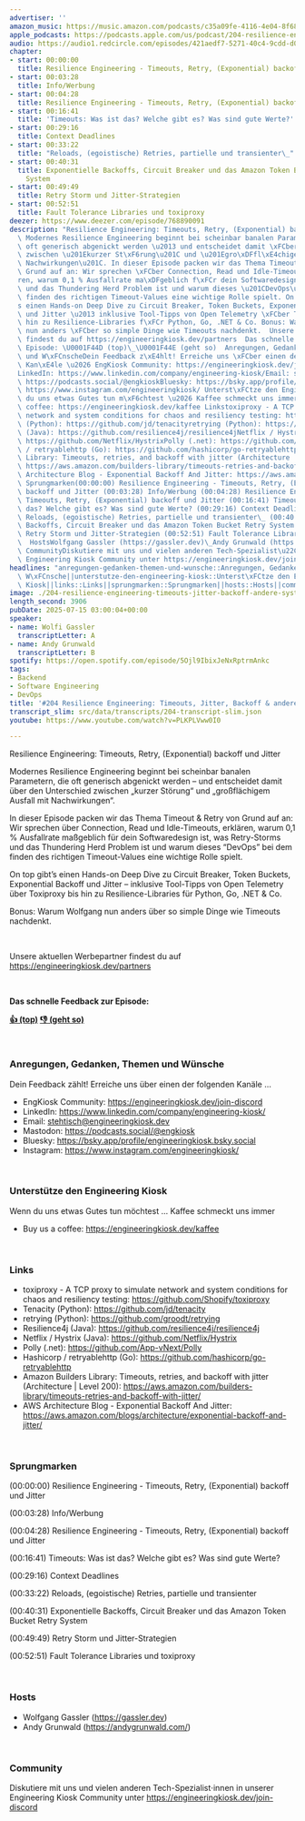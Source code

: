 ```yaml
---
advertiser: ''
amazon_music: https://music.amazon.com/podcasts/c35a09fe-4116-4e04-8f68-77d61b112e46/episodes/48a63a16-b27b-48f0-afcc-e7ee030a227e/engineering-kiosk-204-resilience-engineering-timeouts-jitter-backoff-andere-systemretter
apple_podcasts: https://podcasts.apple.com/us/podcast/204-resilience-engineering-timeouts-jitter-backoff/id1603082924?i=1000717269778&uo=4
audio: https://audio1.redcircle.com/episodes/421aedf7-5271-40c4-9cdd-d0be2f4897fa/stream.mp3
chapter:
- start: 00:00:00
  title: Resilience Engineering - Timeouts, Retry, (Exponential) backoff und Jitter
- start: 00:03:28
  title: Info/Werbung
- start: 00:04:28
  title: Resilience Engineering - Timeouts, Retry, (Exponential) backoff und Jitter
- start: 00:16:41
  title: 'Timeouts: Was ist das? Welche gibt es? Was sind gute Werte?'
- start: 00:29:16
  title: Context Deadlines
- start: 00:33:22
  title: "Reloads, (egoistische) Retries, partielle und transienter\_"
- start: 00:40:31
  title: Exponentielle Backoffs, Circuit Breaker und das Amazon Token Bucket Retry
    System
- start: 00:49:49
  title: Retry Storm und Jitter-Strategien
- start: 00:52:51
  title: Fault Tolerance Libraries und toxiproxy
deezer: https://www.deezer.com/episode/768890091
description: "Resilience Engineering: Timeouts, Retry, (Exponential) backoff und Jitter\
  \ Modernes Resilience Engineering beginnt bei scheinbar banalen Parametern, die\
  \ oft generisch abgenickt werden \u2013 und entscheidet damit \xFCber den Unterschied\
  \ zwischen \u201Ekurzer St\xF6rung\u201C und \u201Egro\xDFfl\xE4chigem Ausfall mit\
  \ Nachwirkungen\u201C. In dieser Episode packen wir das Thema Timeout & Retry von\
  \ Grund auf an: Wir sprechen \xFCber Connection, Read und Idle-Timeouts, erkl\xE4\
  ren, warum 0,1 % Ausfallrate ma\xDFgeblich f\xFCr dein Softwaredesign ist, was Retry-Storms\
  \ und das Thundering Herd Problem ist und warum dieses \u201CDevOps\u201D bei dem\
  \ finden des richtigen Timeout-Values eine wichtige Rolle spielt. On top gibt\u2019\
  s einen Hands-on Deep Dive zu Circuit Breaker, Token Buckets, Exponential Backoff\
  \ und Jitter \u2013 inklusive Tool-Tipps von Open Telemetry \xFCber Toxiproxy bis\
  \ hin zu Resilience-Libraries f\xFCr Python, Go, .NET & Co. Bonus: Warum Wolfgang\
  \ nun anders \xFCber so simple Dinge wie Timeouts nachdenkt.  Unsere aktuellen Werbepartner\
  \ findest du auf https://engineeringkiosk.dev/partners  Das schnelle Feedback zur\
  \ Episode: \U0001F44D (top)\_\U0001F44E (geht so)  Anregungen, Gedanken, Themen\
  \ und W\xFCnscheDein Feedback z\xE4hlt! Erreiche uns \xFCber einen der folgenden\
  \ Kan\xE4le \u2026 EngKiosk Community: https://engineeringkiosk.dev/join-discord\_\
  LinkedIn: https://www.linkedin.com/company/engineering-kiosk/Email: stehtisch@engineeringkiosk.devMastodon:\
  \ https://podcasts.social/@engkioskBluesky: https://bsky.app/profile/engineeringkiosk.bsky.socialInstagram:\
  \ https://www.instagram.com/engineeringkiosk/ Unterst\xFCtze den Engineering KioskWenn\
  \ du uns etwas Gutes tun m\xF6chtest \u2026 Kaffee schmeckt uns immer\_ Buy us a\
  \ coffee: https://engineeringkiosk.dev/kaffee Linkstoxiproxy - A TCP proxy to simulate\
  \ network and system conditions for chaos and resiliency testing: https://github.com/Shopify/toxiproxyTenacity\
  \ (Python): https://github.com/jd/tenacityretrying (Python): https://github.com/groodt/retryingResilience4j\
  \ (Java): https://github.com/resilience4j/resilience4jNetflix / Hystrix (Java):\
  \ https://github.com/Netflix/HystrixPolly (.net): https://github.com/App-vNext/PollyHashicorp\
  \ / retryablehttp (Go): https://github.com/hashicorp/go-retryablehttpAmazon Builders\
  \ Library: Timeouts, retries, and backoff with jitter (Architecture | Level 200):\
  \ https://aws.amazon.com/builders-library/timeouts-retries-and-backoff-with-jitter/AWS\
  \ Architecture Blog - Exponential Backoff And Jitter: https://aws.amazon.com/blogs/architecture/exponential-backoff-and-jitter/\
  \ Sprungmarken(00:00:00) Resilience Engineering - Timeouts, Retry, (Exponential)\
  \ backoff und Jitter (00:03:28) Info/Werbung (00:04:28) Resilience Engineering -\
  \ Timeouts, Retry, (Exponential) backoff und Jitter (00:16:41) Timeouts: Was ist\
  \ das? Welche gibt es? Was sind gute Werte? (00:29:16) Context Deadlines (00:33:22)\
  \ Reloads, (egoistische) Retries, partielle und transienter\_ (00:40:31) Exponentielle\
  \ Backoffs, Circuit Breaker und das Amazon Token Bucket Retry System (00:49:49)\
  \ Retry Storm und Jitter-Strategien (00:52:51) Fault Tolerance Libraries und toxiproxy\
  \  HostsWolfgang Gassler (https://gassler.dev)\_Andy Grunwald (https://andygrunwald.com/)\uFEFF\
  \ CommunityDiskutiere mit uns und vielen anderen Tech-Spezialist\u22C5innen in unserer\
  \ Engineering Kiosk Community unter https://engineeringkiosk.dev/join-discord"
headlines: "anregungen-gedanken-themen-und-wunsche::Anregungen, Gedanken, Themen und\
  \ W\xFCnsche||unterstutze-den-engineering-kiosk::Unterst\xFCtze den Engineering\
  \ Kiosk||links::Links||sprungmarken::Sprungmarken||hosts::Hosts||community::Community"
image: ./204-resilience-engineering-timeouts-jitter-backoff-andere-systemretter.jpg
length_second: 3906
pubDate: 2025-07-15 03:00:04+00:00
speaker:
- name: Wolfi Gassler
  transcriptLetter: A
- name: Andy Grunwald
  transcriptLetter: B
spotify: https://open.spotify.com/episode/5Ojl9IbixJeNxRptrmAnkc
tags:
- Backend
- Software Engineering
- DevOps
title: '#204 Resilience Engineering: Timeouts, Jitter, Backoff & andere Systemretter'
transcript_slim: src/data/transcripts/204-transcript-slim.json
youtube: https://www.youtube.com/watch?v=PLKPLVww0I0

---
```

<p>Resilience Engineering: Timeouts, Retry, (Exponential) backoff und Jitter</p><p>Modernes Resilience Engineering beginnt bei scheinbar banalen Parametern, die oft generisch abgenickt werden – und entscheidet damit über den Unterschied zwischen „kurzer Störung“ und „großflächigem Ausfall mit Nachwirkungen“.</p><p>In dieser Episode packen wir das Thema Timeout &amp; Retry von Grund auf an: Wir sprechen über Connection, Read und Idle-Timeouts, erklären, warum 0,1 % Ausfallrate maßgeblich für dein Softwaredesign ist, was Retry-Storms und das Thundering Herd Problem ist und warum dieses “DevOps” bei dem finden des richtigen Timeout-Values eine wichtige Rolle spielt.</p><p>On top gibt’s einen Hands-on Deep Dive zu Circuit Breaker, Token Buckets, Exponential Backoff und Jitter – inklusive Tool-Tipps von Open Telemetry über Toxiproxy bis hin zu Resilience-Libraries für Python, Go, .NET &amp; Co.</p><p>Bonus: Warum Wolfgang nun anders über so simple Dinge wie Timeouts nachdenkt.</p><p><br></p><p>Unsere aktuellen Werbepartner findest du auf <a href="https://engineeringkiosk.dev/partners">https://engineeringkiosk.dev/partners</a></p><p><br></p><p><strong>Das schnelle Feedback zur Episode:</strong></p><p><a href="https://api.openpodcast.dev/feedback/204/upvote" rel="nofollow"><strong>👍 (top)</strong></a><strong> </strong><a href="https://api.openpodcast.dev/feedback/204/downvote" rel="nofollow"><strong>👎 (geht so)</strong></a></p><p><br></p><h3 id="anregungen-gedanken-themen-und-wunsche">Anregungen, Gedanken, Themen und Wünsche</h3><p>Dein Feedback zählt! Erreiche uns über einen der folgenden Kanäle …</p><ul><li>EngKiosk Community: <a href="https://engineeringkiosk.dev/join-discord">https://engineeringkiosk.dev/join-discord</a> </li><li>LinkedIn: <a href="https://www.linkedin.com/company/engineering-kiosk/" rel="nofollow">https://www.linkedin.com/company/engineering-kiosk/</a></li><li>Email: <a href="mailto:stehtisch@engineeringkiosk.dev" rel="nofollow">stehtisch@engineeringkiosk.dev</a></li><li>Mastodon: <a href="https://podcasts.social/@engkiosk" rel="nofollow">https://podcasts.social/@engkiosk</a></li><li>Bluesky: <a href="https://bsky.app/profile/engineeringkiosk.bsky.social" rel="nofollow">https://bsky.app/profile/engineeringkiosk.bsky.social</a></li><li>Instagram: <a href="https://www.instagram.com/engineeringkiosk/" rel="nofollow">https://www.instagram.com/engineeringkiosk/</a></li></ul><p><br></p><h3 id="unterstutze-den-engineering-kiosk">Unterstütze den Engineering Kiosk</h3><p>Wenn du uns etwas Gutes tun möchtest … Kaffee schmeckt uns immer </p><ul><li>Buy us a coffee: <a href="https://engineeringkiosk.dev/kaffee">https://engineeringkiosk.dev/kaffee</a></li></ul><p><br></p><h3 id="links">Links</h3><ul><li>toxiproxy - A TCP proxy to simulate network and system conditions for chaos and resiliency testing: <a href="https://github.com/Shopify/toxiproxy" rel="nofollow">https://github.com/Shopify/toxiproxy</a></li><li>Tenacity (Python): <a href="https://github.com/jd/tenacity" rel="nofollow">https://github.com/jd/tenacity</a></li><li>retrying (Python): <a href="https://github.com/groodt/retrying" rel="nofollow">https://github.com/groodt/retrying</a></li><li>Resilience4j (Java): <a href="https://github.com/resilience4j/resilience4j" rel="nofollow">https://github.com/resilience4j/resilience4j</a></li><li>Netflix / Hystrix (Java): <a href="https://github.com/Netflix/Hystrix" rel="nofollow">https://github.com/Netflix/Hystrix</a></li><li>Polly (.net): <a href="https://github.com/App-vNext/Polly" rel="nofollow">https://github.com/App-vNext/Polly</a></li><li>Hashicorp / retryablehttp (Go): <a href="https://github.com/hashicorp/go-retryablehttp" rel="nofollow">https://github.com/hashicorp/go-retryablehttp</a></li><li>Amazon Builders Library: Timeouts, retries, and backoff with jitter (Architecture | Level 200): <a href="https://aws.amazon.com/builders-library/timeouts-retries-and-backoff-with-jitter/" rel="nofollow">https://aws.amazon.com/builders-library/timeouts-retries-and-backoff-with-jitter/</a></li><li>AWS Architecture Blog - Exponential Backoff And Jitter: <a href="https://aws.amazon.com/blogs/architecture/exponential-backoff-and-jitter/" rel="nofollow">https://aws.amazon.com/blogs/architecture/exponential-backoff-and-jitter/</a></li></ul><p><br></p><h3 id="sprungmarken">Sprungmarken</h3><p>(00:00:00) Resilience Engineering - Timeouts, Retry, (Exponential) backoff und Jitter</p><p>(00:03:28) Info/Werbung</p><p>(00:04:28) Resilience Engineering - Timeouts, Retry, (Exponential) backoff und Jitter</p><p>(00:16:41) Timeouts: Was ist das? Welche gibt es? Was sind gute Werte?</p><p>(00:29:16) Context Deadlines</p><p>(00:33:22) Reloads, (egoistische) Retries, partielle und transienter </p><p>(00:40:31) Exponentielle Backoffs, Circuit Breaker und das Amazon Token Bucket Retry System</p><p>(00:49:49) Retry Storm und Jitter-Strategien</p><p>(00:52:51) Fault Tolerance Libraries und toxiproxy</p><p><br></p><h3 id="hosts">Hosts</h3><ul><li>Wolfgang Gassler (<a href="https://gassler.dev" rel="nofollow">https://gassler.dev</a>) </li><li>Andy Grunwald (<a href="https://andygrunwald.com/" rel="nofollow">https://andygrunwald.com/</a>)</li></ul><p>﻿</p><h3 id="community">Community</h3><p>Diskutiere mit uns und vielen anderen Tech-Spezialist⋅innen in unserer Engineering Kiosk Community unter <a href="https://engineeringkiosk.dev/join-discord">https://engineeringkiosk.dev/join-discord</a> </p>